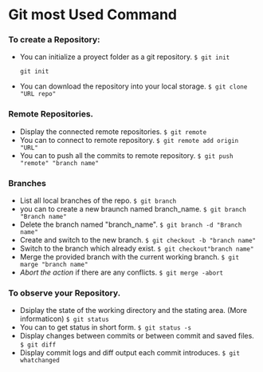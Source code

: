 # Git most Used Command

### To create a Repository:

- You can initialize a proyect folder as a git repository.
  `$ git init`
  ```
  git init
  ```
- You can download the repository into your local storage.
  `$ git clone "URL repo"`

### Remote Repositories.

- Display the connected remote repositories.
  `$ git remote`
- You can to connect to remote repository.
  `$ git remote add origin "URL"`
- You can to push all the commits to remote repository.
  `$ git push "remote" "branch name"`

### Branches

- List all local branches of the repo.
  `$ git branch`
- you can to create a new braunch named branch_name.
  `$ git branch "Branch name"`
- Delete the branch named "branch_name".
  `$ git branch -d "Branch name"`
- Create and switch to the new branch.
  `$ git checkout -b "branch name"`
- Switch to the branch which already exist.
  `$ git checkout"branch name"`
- Merge the provided branch with the current working branch.
  `$ git marge "branch name"`
- _Abort the action_ if there are any conflicts.
  `$ git merge -abort`

### To observe your Repository.

- Dsiplay the state of the working directory and the stating area. (More informaticon)
  `$ git status`
- You can to get status in short form.
 `$ git status -s`
- Display changes between commits or between commit and saved files.
 `$ git diff`
-  Display commit logs and diff output each commit introduces.
 `$ git whatchanged`